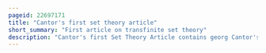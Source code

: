 ```yaml
---
pageid: 22697171
title: "Cantor's first set theory article"
short_summary: "First article on transfinite set theory"
description: "Cantor's first Set Theory Article contains georg Cantor's first Theorems of transfinite Set Theory which Studies infinite Sets and their Properties. One of these Theorems is his revolutionary Discovery that the Set of all real Numbers is uncountably rather than countably infinite. This Theorem is proven using the first Uncountability Proof of Cantor which Differs from the more familiar Proof using his diagonal Argument. The Title of the Article on a Property of the Collection of all real algebraic Numbers Refers to its first Theorem the Set of real algebraic Numbers is countable. The Article by Cantor was published in 1874. In 1879 he modified his Uncountability Proof using the topological Concept of a Set being Dense in an Interval."
---
```

